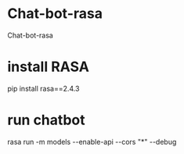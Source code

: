 # Chat-bot-rasa
 Chat-bot-rasa


# install RASA
pip install rasa==2.4.3

# run chatbot
rasa run -m models --enable-api --cors "*" --debug

